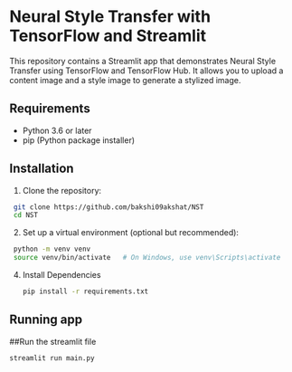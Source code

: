 # Neural Style Transfer with TensorFlow and Streamlit

This repository contains a Streamlit app that demonstrates Neural Style Transfer using TensorFlow and TensorFlow Hub. It allows you to upload a content image and a style image to generate a stylized image.

## Requirements

- Python 3.6 or later
- pip (Python package installer)

## Installation

1. Clone the repository:
  ```bash
   git clone https://github.com/bakshi09akshat/NST
   cd NST
  ```

2. Set up a virtual environment (optional but recommended):

  ```bash
   python -m venv venv
   source venv/bin/activate   # On Windows, use venv\Scripts\activate
   ```

4. Install Dependencies
   ```bash
   pip install -r requirements.txt
   ```

## Running app

##Run the streamlit file
   ```bash
   streamlit run main.py
   ```

